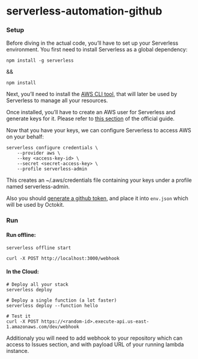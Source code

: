 # serverless-automation-github

### Setup
Before diving in the actual code, you’ll have to set up your Serverless environment.
You first need to install Serverless as a global dependency:

```shell
npm install -g serverless
```
&&
```shell
npm install
```

Next, you’ll need to install the [AWS CLI tool](https://docs.aws.amazon.com/cli/latest/userguide/cli-chap-install.html), that will later be used by Serverless to manage all your resources.

Once installed, you’ll have to create an AWS user for Serverless and generate keys for it. Please refer to [this section](https://serverless.com/framework/docs/providers/aws/guide/credentials/#creating-aws-access-keys) of the official guide. 

Now that you have your keys, we can configure Serverless to access AWS on your behalf:

```shell
serverless configure credentials \
    --provider aws \
    --key <access-key-id> \
    --secret <secret-access-key> \
    --profile serverless-admin
```

This creates an ~/.aws/credentials file containing your keys under a profile named serverless-admin.

Also you should [generate a github token](https://github.com/settings/tokens/new?scopes=repo&description=serverless-automation-github), and place it into `env.json` which will be used by Octokit.

### Run

#### Run offline:

```shell
serverless offline start

curl -X POST http://localhost:3000/webhook
```

#### In the Cloud:

```shell
# Deploy all your stack
serverless deploy

# Deploy a single function (a lot faster)
serverless deploy --function hello

# Test it
curl -X POST https://<random-id>.execute-api.us-east-1.amazonaws.com/dev/webhook
```

Additionaly you will need to add webhook to your repository which can access to Issues section, and with payload URL of your running lambda instance.
